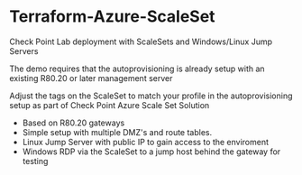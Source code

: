 # Terraform-Azure-ScaleSet
Check Point Lab deployment with ScaleSets and Windows/Linux Jump Servers

The demo requires that the autoprovisioning is already setup with an existing R80.20 or later management server

Adjust the tags on the ScaleSet to match your profile in the autoprovisioning setup as part of Check Point Azure Scale Set Solution

- Based on R80.20 gateways
- Simple setup with multiple DMZ's and route tables. 
- Linux Jump Server with public IP to gain access to the enviroment
- Windows RDP via the ScaleSet to a jump host behind the gateway for testing

